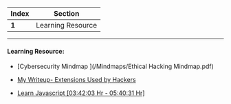Index | Section
---   | ---
**1** | Learning Resource

---

#### Learning Resource:

  * [Cybersecurity Mindmap ](/Mindmaps/Ethical Hacking Mindmap.pdf)

  * [My Writeup- Extensions Used by Hackers](https://medium.com/@iabhipathak/extensions-used-by-hackers-bfdcfa793af2)

  * [Learn Javascript [03:42:03 Hr - 05:40:31 Hr]](https://www.youtube.com/watch?v=lI1ae4REbFM&ab_channel=CleverProgrammer)
